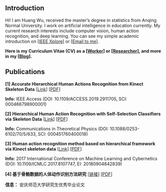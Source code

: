 ## Introduction

Hi! I am Huang Wu, received the master’s degree in statistics from Anqing Normal University. I work on artificial intelligence in education currently. My current research interests include computer vision, human action recognition, and deep learning. You can see my simple academic introduction on [[IEEE Xplore](https://ieeexplore.ieee.org/author/37086242899)] or [[Email to me](mailto:vic.woo@vip.163.com)].

**Here is my Curriculum Vitae (CV) as a [[Worker](https://www.whing.cn/research)] or [[Researcher](https://www.whing.cn/bloghttps://www.whing.cn/research)], and more in my [[Blog](https://www.whing.cn/blog)].**

## Publications

**[1] Accurate Hierarchical Human Actions Recognition from Kinect Skeleton Data**  [[Link](https://ieeexplore.ieee.org/document/8693506)] [[PDF](https://github.com/vic9527/KAR_Articles/raw/master/2.IEEE-Access%EF%BC%9AAccurate%20Hierarchical%20Human%20Actions%20Recognition%20From%20Kinect%20Skeleton%20Data.pdf)]

**Info:** IEEE Access (DOI: 10.1109/ACCESS.2019.2911705, SCI: 000466798900001)

**[2] Hierarchical Human Action Recognition with Self-Selection Classifiers via Skeleton Data**  [[Link](https://iopscience.iop.org/article/10.1088/0253-6102/70/5/633)] [[PDF](https://github.com/vic9527/KAR_Articles/raw/master/3.CTP%EF%BC%9AHierarchical%20Human%20Action%20Recognition%20with%20Self-Selection%20Classifiers%20via%20Skeleton%20Data.pdf)]

**Info:** Communications in Theoretical Physics (DOI: 10.1088/0253-6102/70/5/633, SCI: 000451760400018)

**[3] Human action recognition method based on hierarchical framework via Kinect skeleton data**  [[Link](https://ieeexplore.ieee.org/document/8107747)] [[PDF](https://github.com/vic9527/KAR_Articles/raw/master/1.ICMLC2017%EF%BC%9AHuman%20action%20recognition%20method%20based%20%20on%20hierarchical%20framework%20via%20Kinect%20skeleton%20data.pdf)]

**Info:** 2017 International Conference on Machine Learning and Cybernetics (DOI: 10.1109/ICMLC.2017.8107747, EI: 20180904842839)

**[4] 基于骨骼数据的人体动作识别方法研究** [[链接](http://gb.oversea.cnki.net/KCMS/detail/detail.aspx?filename=1018321962.nh&dbcode=CMFD&dbname=CMFDREF)] [[PDF](https://github.com/vic9527/KAR_Articles/raw/master/%E5%9F%BA%E4%BA%8E%E9%AA%A8%E9%AA%BC%E6%95%B0%E6%8D%AE%E7%9A%84%E4%BA%BA%E4%BD%93%E5%8A%A8%E4%BD%9C%E8%AF%86%E5%88%AB%E6%96%B9%E6%B3%95%E7%A0%94%E7%A9%B6.pdf)]

**信息：** 安庆师范大学研究生优秀毕业论文

